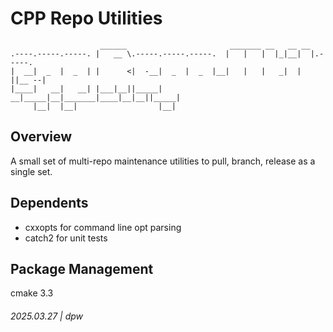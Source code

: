# CPP Repo Utilities

```ascii
                    ______                       _______ __   __ __        
.----.-----.-----. |   __ \.-----.-----.-----.  |   |   |  |_|__|  |.-----.
|  __|  _  |  _  | |      <|  -__|  _  |  _  |__|   |   |   _|  |  ||__ --|
|____|   __|   __| |___|__||_____|   __|_____|__|_______|____|__|__||_____|
     |__|  |__|                  |__|                                      
```

## Overview

A small set of multi-repo maintenance utilities to pull, branch, release as a single set. 

## Dependents

* cxxopts for command line opt parsing
* catch2 for unit tests

## Package Management

cmake 3.3


###### 2025.03.27 | dpw

